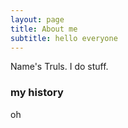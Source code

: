 ```yaml
---
layout: page
title: About me
subtitle: hello everyone
---
```


Name's Truls. I do stuff.

### my history

oh 
